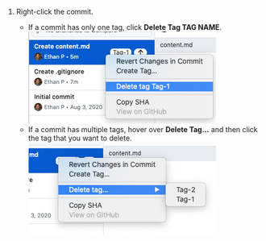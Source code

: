 1. Right-click the commit.

    - If a commit has only one tag, click **Delete Tag TAG NAME**. ![Select the delete tag menu item](/assets/images/help/desktop/select-delete-tag.png)
    - If a commit has multiple tags, hover over **Delete Tag...** and then click the tag that you want to delete. ![Hover over the delete tag menu](/assets/images/help/desktop/delete-tag-multiple.png)